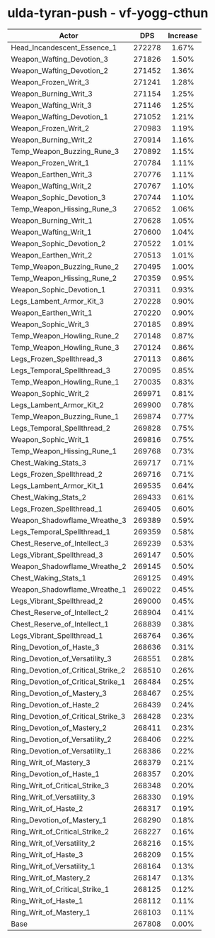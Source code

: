 # ulda-tyran-push - vf-yogg-cthun
| Actor | DPS | Increase |
|---|:---:|:---:|
|Head_Incandescent_Essence_1|272278|1.67%|
|Weapon_Wafting_Devotion_3|271826|1.50%|
|Weapon_Wafting_Devotion_2|271452|1.36%|
|Weapon_Frozen_Writ_3|271241|1.28%|
|Weapon_Burning_Writ_3|271154|1.25%|
|Weapon_Wafting_Writ_3|271146|1.25%|
|Weapon_Wafting_Devotion_1|271052|1.21%|
|Weapon_Frozen_Writ_2|270983|1.19%|
|Weapon_Burning_Writ_2|270914|1.16%|
|Temp_Weapon_Buzzing_Rune_3|270892|1.15%|
|Weapon_Frozen_Writ_1|270784|1.11%|
|Weapon_Earthen_Writ_3|270776|1.11%|
|Weapon_Wafting_Writ_2|270767|1.10%|
|Weapon_Sophic_Devotion_3|270744|1.10%|
|Temp_Weapon_Hissing_Rune_3|270652|1.06%|
|Weapon_Burning_Writ_1|270628|1.05%|
|Weapon_Wafting_Writ_1|270600|1.04%|
|Weapon_Sophic_Devotion_2|270522|1.01%|
|Weapon_Earthen_Writ_2|270513|1.01%|
|Temp_Weapon_Buzzing_Rune_2|270495|1.00%|
|Temp_Weapon_Hissing_Rune_2|270359|0.95%|
|Weapon_Sophic_Devotion_1|270311|0.93%|
|Legs_Lambent_Armor_Kit_3|270228|0.90%|
|Weapon_Earthen_Writ_1|270220|0.90%|
|Weapon_Sophic_Writ_3|270185|0.89%|
|Temp_Weapon_Howling_Rune_2|270148|0.87%|
|Temp_Weapon_Howling_Rune_3|270124|0.86%|
|Legs_Frozen_Spellthread_3|270113|0.86%|
|Legs_Temporal_Spellthread_3|270095|0.85%|
|Temp_Weapon_Howling_Rune_1|270035|0.83%|
|Weapon_Sophic_Writ_2|269971|0.81%|
|Legs_Lambent_Armor_Kit_2|269900|0.78%|
|Temp_Weapon_Buzzing_Rune_1|269874|0.77%|
|Legs_Temporal_Spellthread_2|269828|0.75%|
|Weapon_Sophic_Writ_1|269816|0.75%|
|Temp_Weapon_Hissing_Rune_1|269768|0.73%|
|Chest_Waking_Stats_3|269717|0.71%|
|Legs_Frozen_Spellthread_2|269716|0.71%|
|Legs_Lambent_Armor_Kit_1|269535|0.64%|
|Chest_Waking_Stats_2|269433|0.61%|
|Legs_Frozen_Spellthread_1|269405|0.60%|
|Weapon_Shadowflame_Wreathe_3|269389|0.59%|
|Legs_Temporal_Spellthread_1|269359|0.58%|
|Chest_Reserve_of_Intellect_3|269239|0.53%|
|Legs_Vibrant_Spellthread_3|269147|0.50%|
|Weapon_Shadowflame_Wreathe_2|269145|0.50%|
|Chest_Waking_Stats_1|269125|0.49%|
|Weapon_Shadowflame_Wreathe_1|269022|0.45%|
|Legs_Vibrant_Spellthread_2|269000|0.45%|
|Chest_Reserve_of_Intellect_2|268904|0.41%|
|Chest_Reserve_of_Intellect_1|268839|0.38%|
|Legs_Vibrant_Spellthread_1|268764|0.36%|
|Ring_Devotion_of_Haste_3|268636|0.31%|
|Ring_Devotion_of_Versatility_3|268551|0.28%|
|Ring_Devotion_of_Critical_Strike_2|268510|0.26%|
|Ring_Devotion_of_Critical_Strike_1|268484|0.25%|
|Ring_Devotion_of_Mastery_3|268467|0.25%|
|Ring_Devotion_of_Haste_2|268439|0.24%|
|Ring_Devotion_of_Critical_Strike_3|268428|0.23%|
|Ring_Devotion_of_Mastery_2|268411|0.23%|
|Ring_Devotion_of_Versatility_2|268406|0.22%|
|Ring_Devotion_of_Versatility_1|268386|0.22%|
|Ring_Writ_of_Mastery_3|268379|0.21%|
|Ring_Devotion_of_Haste_1|268357|0.20%|
|Ring_Writ_of_Critical_Strike_3|268348|0.20%|
|Ring_Writ_of_Versatility_3|268330|0.19%|
|Ring_Writ_of_Haste_2|268317|0.19%|
|Ring_Devotion_of_Mastery_1|268290|0.18%|
|Ring_Writ_of_Critical_Strike_2|268227|0.16%|
|Ring_Writ_of_Versatility_2|268216|0.15%|
|Ring_Writ_of_Haste_3|268209|0.15%|
|Ring_Writ_of_Versatility_1|268164|0.13%|
|Ring_Writ_of_Mastery_2|268147|0.13%|
|Ring_Writ_of_Critical_Strike_1|268125|0.12%|
|Ring_Writ_of_Haste_1|268112|0.11%|
|Ring_Writ_of_Mastery_1|268103|0.11%|
|Base|267808|0.00%|
